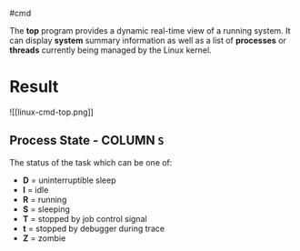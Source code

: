 #cmd 

The **top** program provides a dynamic real-time view of a running system.  It can display **system** summary information as well as a list of **processes** or **threads** currently being managed by the Linux kernel.


# Result

![[linux-cmd-top.png]]

## Process State - COLUMN `S`

The status of the task which can be one of:
- **D** = uninterruptible sleep
- **I** = idle
- **R** = running
- **S** = sleeping
- **T** = stopped by job control signal
- **t** = stopped by debugger during trace
- **Z** = zombie